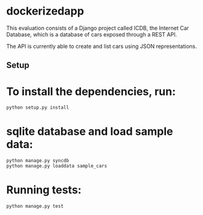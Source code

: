 # dockerizedapp

This evaluation consists of a Django project called ICDB, the Internet Car
Database, which is a database of cars exposed through a REST API.

The API is currently able to create and list cars using JSON representations.

## Setup

# To install the dependencies, run:
    python setup.py install

# sqlite database and load sample data:
    python manage.py syncdb
    python manage.py loaddata sample_cars

# Running tests:
    python manage.py test

